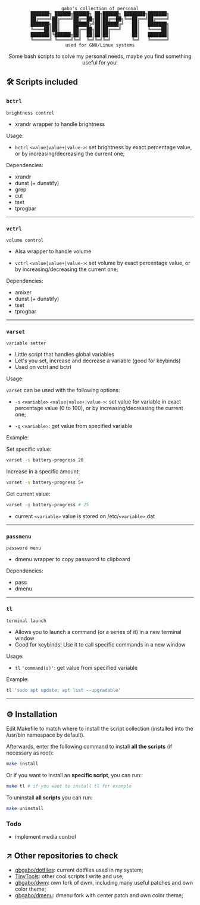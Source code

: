 <div align="center">

```
gabo's collection of personal
███████╗ ██████╗██████╗ ██╗██████╗ ████████╗███████╗
██╔════╝██╔════╝██╔══██╗██║██╔══██╗╚══██╔══╝██╔════╝
███████╗██║     ██████╔╝██║██████╔╝   ██║   ███████╗
╚════██║██║     ██╔══██╗██║██╔═══╝    ██║   ╚════██║
███████║╚██████╗██║  ██║██║██║        ██║   ███████║
╚══════╝ ╚═════╝╚═╝  ╚═╝╚═╝╚═╝        ╚═╝   ╚══════╝
used for GNU/Linux systems
```

Some bash scripts to solve my personal needs, maybe you find something useful for you!

</div>

## 🛠️ Scripts included

### `bctrl`

`brightness control`

- xrandr wrapper to handle brightness

Usage:

- `bctrl` `<value|value+|value->`: set brightness by exact percentage value, or by increasing/decreasing the current one;

Dependencies:

- xrandr
- dunst (+ dunstify)
- grep
- cut
- tset
- tprogbar

---

### `vctrl`

`volume control`

- Alsa wrapper to handle volume

- `vctrl` `<value|value+|value->`: set volume by exact percentage value, or by increasing/decreasing the current one;

Dependencies:

- amixer
- dunst (+ dunstify)
- tset
- tprogbar

---

### `varset`

`variable setter`

- Little script that handles global variables
- Let's you set, increase and decrease a variable (good for keybinds)
- Used on vctrl and bctrl

Usage:

`varset` can be used with the following options:

- `-s` `<variable>` `<value|value+|value->`: set value for variable in exact percentage value (0 to 100), or by increasing/decreasing the current one;

- `-g` `<variable>`: get value from specified variable

Example:

Set specific value:

```sh
varset -s battery-progress 20
```

Increase in a specific amount:

```sh
varset -s battery-progress 5+
```

Get current value:

```sh
varset -g battery-progress # 25
```

- current `<variable>` value is stored on /etc/`<variable>`.dat

---

### `passmenu`

`password menu`

- dmenu wrapper to copy password to clipboard

Dependencies:

- pass
- dmenu

---

### `tl`

`terminal launch`

- Allows you to launch a command (or a series of it) in a new terminal window
- Good for keybinds! Use it to call specific commands in a new window

Usage:

- `tl` `'command(s)'`: get value from specified variable

Example:

```sh
tl 'sudo apt update; apt list --upgradable'
```

---

## ⚙️ Installation

Edit Makefile to match where to install the script collection (installed into the /usr/bin namespace by default).

Afterwards, enter the following command to install **all the scripts** (if necessary as root):

```sh
make install
```

Or if you want to install an **specific script**, you can run:

```sh
make tl # if you want to install tl for example
```

To uninstall **all scripts** you can run:

```sh
make uninstall
```

### Todo

- implement media control

## ↗️ Other repositories to check

- [gbgabo/dotfiles](https://github.com/gbgabo/dotfiles): current dotfiles used in my system;
- [TinyTools](https://github.com/TinyToolSH): other cool scripts I write and use;
- [gbgabo/dwm](https://github.com/gbgabo/dwm): own fork of dwm, including many useful patches and own color theme;
- [gbgabo/dmenu](https://github.com/gbgabo/dmenu): dmenu fork with center patch and own color theme;
